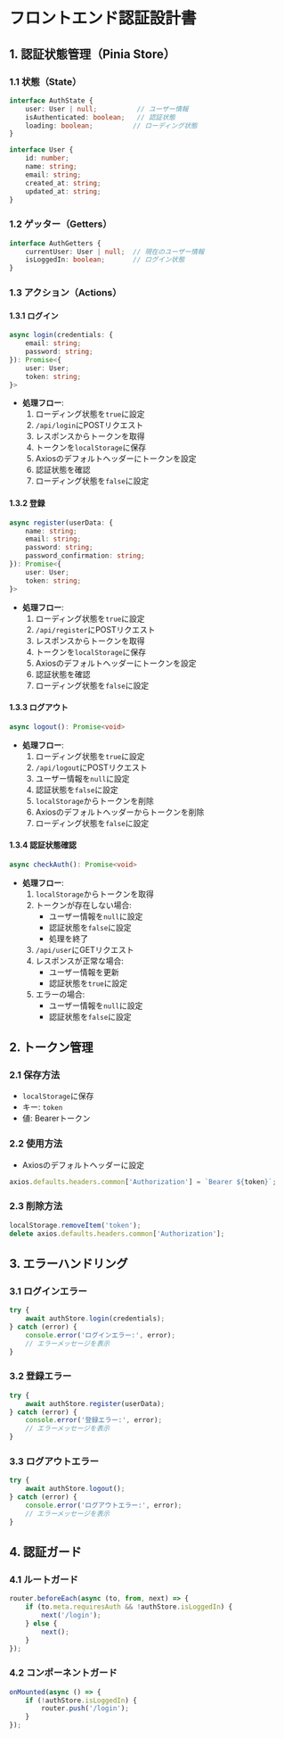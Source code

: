 # フロントエンド認証設計書

## 1. 認証状態管理（Pinia Store）

### 1.1 状態（State）
```typescript
interface AuthState {
    user: User | null;          // ユーザー情報
    isAuthenticated: boolean;   // 認証状態
    loading: boolean;          // ローディング状態
}

interface User {
    id: number;
    name: string;
    email: string;
    created_at: string;
    updated_at: string;
}
```

### 1.2 ゲッター（Getters）
```typescript
interface AuthGetters {
    currentUser: User | null;  // 現在のユーザー情報
    isLoggedIn: boolean;       // ログイン状態
}
```

### 1.3 アクション（Actions）

#### 1.3.1 ログイン
```typescript
async login(credentials: {
    email: string;
    password: string;
}): Promise<{
    user: User;
    token: string;
}>
```
- **処理フロー**:
  1. ローディング状態を`true`に設定
  2. `/api/login`にPOSTリクエスト
  3. レスポンスからトークンを取得
  4. トークンを`localStorage`に保存
  5. Axiosのデフォルトヘッダーにトークンを設定
  6. 認証状態を確認
  7. ローディング状態を`false`に設定

#### 1.3.2 登録
```typescript
async register(userData: {
    name: string;
    email: string;
    password: string;
    password_confirmation: string;
}): Promise<{
    user: User;
    token: string;
}>
```
- **処理フロー**:
  1. ローディング状態を`true`に設定
  2. `/api/register`にPOSTリクエスト
  3. レスポンスからトークンを取得
  4. トークンを`localStorage`に保存
  5. Axiosのデフォルトヘッダーにトークンを設定
  6. 認証状態を確認
  7. ローディング状態を`false`に設定

#### 1.3.3 ログアウト
```typescript
async logout(): Promise<void>
```
- **処理フロー**:
  1. ローディング状態を`true`に設定
  2. `/api/logout`にPOSTリクエスト
  3. ユーザー情報を`null`に設定
  4. 認証状態を`false`に設定
  5. `localStorage`からトークンを削除
  6. Axiosのデフォルトヘッダーからトークンを削除
  7. ローディング状態を`false`に設定

#### 1.3.4 認証状態確認
```typescript
async checkAuth(): Promise<void>
```
- **処理フロー**:
  1. `localStorage`からトークンを取得
  2. トークンが存在しない場合:
     - ユーザー情報を`null`に設定
     - 認証状態を`false`に設定
     - 処理を終了
  3. `/api/user`にGETリクエスト
  4. レスポンスが正常な場合:
     - ユーザー情報を更新
     - 認証状態を`true`に設定
  5. エラーの場合:
     - ユーザー情報を`null`に設定
     - 認証状態を`false`に設定

## 2. トークン管理

### 2.1 保存方法
- `localStorage`に保存
- キー: `token`
- 値: Bearerトークン

### 2.2 使用方法
- Axiosのデフォルトヘッダーに設定
```typescript
axios.defaults.headers.common['Authorization'] = `Bearer ${token}`;
```

### 2.3 削除方法
```typescript
localStorage.removeItem('token');
delete axios.defaults.headers.common['Authorization'];
```

## 3. エラーハンドリング

### 3.1 ログインエラー
```typescript
try {
    await authStore.login(credentials);
} catch (error) {
    console.error('ログインエラー:', error);
    // エラーメッセージを表示
}
```

### 3.2 登録エラー
```typescript
try {
    await authStore.register(userData);
} catch (error) {
    console.error('登録エラー:', error);
    // エラーメッセージを表示
}
```

### 3.3 ログアウトエラー
```typescript
try {
    await authStore.logout();
} catch (error) {
    console.error('ログアウトエラー:', error);
    // エラーメッセージを表示
}
```

## 4. 認証ガード

### 4.1 ルートガード
```typescript
router.beforeEach(async (to, from, next) => {
    if (to.meta.requiresAuth && !authStore.isLoggedIn) {
        next('/login');
    } else {
        next();
    }
});
```

### 4.2 コンポーネントガード
```typescript
onMounted(async () => {
    if (!authStore.isLoggedIn) {
        router.push('/login');
    }
});
``` 